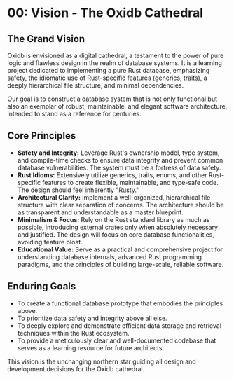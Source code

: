 # 00: Vision - The Oxidb Cathedral

## The Grand Vision

Oxidb is envisioned as a digital cathedral, a testament to the power of pure logic and flawless design in the realm of database systems. It is a learning project dedicated to implementing a pure Rust database, emphasizing safety, the idiomatic use of Rust-specific features (generics, traits), a deeply hierarchical file structure, and minimal dependencies.

Our goal is to construct a database system that is not only functional but also an exemplar of robust, maintainable, and elegant software architecture, intended to stand as a reference for centuries.

## Core Principles

*   **Safety and Integrity:** Leverage Rust's ownership model, type system, and compile-time checks to ensure data integrity and prevent common database vulnerabilities. The system must be a fortress of data safety.
*   **Rust Idioms:** Extensively utilize generics, traits, enums, and other Rust-specific features to create flexible, maintainable, and type-safe code. The design should feel inherently "Rusty."
*   **Architectural Clarity:** Implement a well-organized, hierarchical file structure with clear separation of concerns. The architecture should be as transparent and understandable as a master blueprint.
*   **Minimalism & Focus:** Rely on the Rust standard library as much as possible, introducing external crates only when absolutely necessary and justified. The design will focus on core database functionalities, avoiding feature bloat.
*   **Educational Value:** Serve as a practical and comprehensive project for understanding database internals, advanced Rust programming paradigms, and the principles of building large-scale, reliable software.

## Enduring Goals

*   To create a functional database prototype that embodies the principles above.
*   To prioritize data safety and integrity above all else.
*   To deeply explore and demonstrate efficient data storage and retrieval techniques within the Rust ecosystem.
*   To provide a meticulously clear and well-documented codebase that serves as a learning resource for future architects.

This vision is the unchanging northern star guiding all design and development decisions for the Oxidb cathedral.
